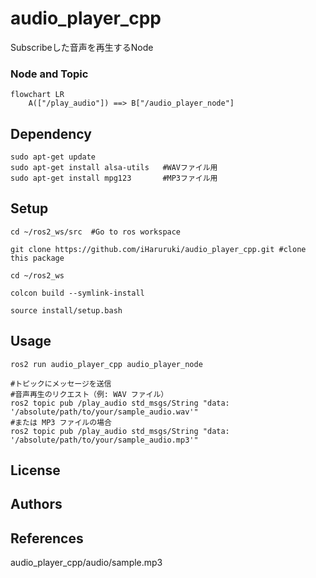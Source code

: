 # audio_player_cpp
Subscribeした音声を再生するNode
### Node and Topic
```mermaid
flowchart LR
    A(["/play_audio"]) ==> B["/audio_player_node"]
```
## Dependency
    sudo apt-get update
    sudo apt-get install alsa-utils   #WAVファイル用
    sudo apt-get install mpg123       #MP3ファイル用

## Setup
    cd ~/ros2_ws/src  #Go to ros workspace

    git clone https://github.com/iHaruruki/audio_player_cpp.git #clone this package

    cd ~/ros2_ws

    colcon build --symlink-install

    source install/setup.bash

## Usage
    ros2 run audio_player_cpp audio_player_node

    #トピックにメッセージを送信
    #音声再生のリクエスト（例: WAV ファイル）
    ros2 topic pub /play_audio std_msgs/String "data: '/absolute/path/to/your/sample_audio.wav'"
    #または MP3 ファイルの場合
    ros2 topic pub /play_audio std_msgs/String "data: '/absolute/path/to/your/sample_audio.mp3'"

## License
## Authors
## References
audio_player_cpp/audio/sample.mp3
